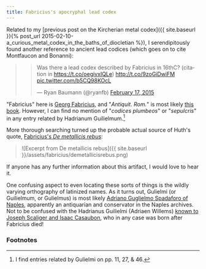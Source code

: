 ```yaml
---
title: Fabricius's apocryphal lead codex
---
```


Related to my [previous post on the Kircherian metal codex]({{ site.baseurl }}{% post_url 2015-02-10-a_curious_metal_codex_in_the_baths_of_diocletian %}), I serendipitously found another reference to ancient lead codices (which goes on to cite Montfaucon and Bonanni):

> <blockquote class="twitter-tweet" lang="en"><p>Was there a lead codex described by Fabricius in 16thC? (citation in <a href="https://t.co/oegivxIQLe">https://t.co/oegivxIQLe</a>)&#10;<a href="http://t.co/9zoGiDwiFM">http://t.co/9zoGiDwiFM</a> <a href="http://t.co/b5CQ98KOcL">pic.twitter.com/b5CQ98KOcL</a></p>&mdash; Ryan Baumann (@ryanfb) <a href="https://twitter.com/ryanfb/status/567491489526468608">February 17, 2015</a></blockquote>
<script async src="//platform.twitter.com/widgets.js" charset="utf-8"></script>

"Fabricius" here is [Georg Fabricius](https://en.wikipedia.org/wiki/Georg_Fabricius), and "*Antiquit. Rom.*" is most likely [this book](http://bildsuche.digitale-sammlungen.de/index.html?c=viewer&l=en&bandnummer=bsb00018880). However, I can find no mention of "*codices plumbeos*" or "*sepulcris*" in any entry related by Hadrianum Guilielmum.[^antiqrom]

More thorough searching turned up the probable actual source of Huth's quote, [Fabricius's *De metallicis rebus*](https://books.google.com/books?id=s2FWAAAAcAAJ&lpg=PT47&pg=PT47#v=onepage&q&f=false):

> ![Excerpt from De metallicis rebus]({{ site.baseurl }}/assets/fabricius/demetallicisrebus.png)

If anyone has any further information about this artifact, I would love to hear it.

One confusing aspect to even locating these sorts of things is the wildly varying orthography of latinized names. As it turns out, Gulielmi (or Guilielmum, or Gulielmus) is most likely [Adriano Guglielmo Spadaforo of Naples](http://www.emblems.arts.gla.ac.uk/french/emblem.php?id=FSAa058), apparently an antiquarian and conservator in the Naples archives. Not to be confused with the Hadrianus Guilielmi (Adriaen Willems) [known to Joseph Scaliger and Isaac Casaubon](http://web.archive.org/web/20180604004751/http://booksandjournals.brillonline.com/content/journals/10.1163/187783711x562103), who in any case was born after Fabricius died!

### Footnotes

[^antiqrom]: I find entries related by Gulielmi on pp. 11, 27, & 46.
